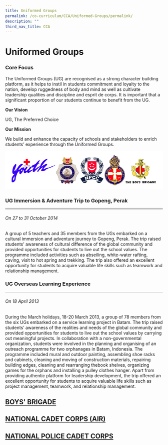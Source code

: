 ```yaml
---
title: Uniformed Groups
permalink: /co-curriculum/CCA/Uniformed-Groups/permalink/
description: ""
third_nav_title: CCA
---
```

Uniformed Groups
================

### Core Focus

The Uniformed Groups (UG) are recognised as a strong character building platform, as it helps to instil in students commitment and loyalty to the nation, develop ruggedness of body and mind as well as cultivate leadership qualities and discipline and esprit de corps. It is important that a significant proportion of our students continue to benefit from the UG.

**Our Vision**  

UG, The Preferred Choice

**Our Mission**  

We build and enhance the capacity of schools and stakeholders to enrich students’ experience through the Uniformed Groups.

![](/images/ABC.png)

### UG Immersion & Adventure Trip to Gopeng, Perak
----------------------------------------------

###### On 27 to 31 October 2014

A group of 5 teachers and 35 members from the UGs embarked on a cultural immersion and adventure journey to Gopeng, Perak. The trip raised students’ awareness of cultural difference of the global community and provided opportunities for students to live out the school values. The programme included activities such as abseiling, white-water rafting, caving, visit to hot spring and trekking. The trip also offered an excellent opportunity for students to acquire valuable life skills such as teamwork and relationship management.

### UG Overseas Learning Experience
-------------------------------

###### On 18 April 2013 

During the March holidays, 18-20 March 2013, a group of 78 members from the six UGs embarked on a service learning project in Batam. The trip raised students’ awareness of the realities and needs of the global community and provided opportunities for students to live out the school values by carrying out meaningful projects. In collaboration with a non-governmental organization, students were involved in the planning and organising of an outreach programme for two orphanages in Batam, Indonesia. The programme included mural and outdoor painting, assembling shoe racks and cabinets, cleaning and moving of construction materials, repairing building edges, cleaning and rearranging thebook shelves, organizing games for the orphans and installing a pulley clothes hanger. Apart from providing authentic platform for leadership development, the trip offered an excellent opportunity for students to acquire valuable life skills such as project management, teamwork, and relationship management.


## [BOYS' BRIGADE](/Boys-Brigade/permalink/)

## [NATIONAL CADET CORPS (AIR)](/National-Cadet-Corps-Air/permalink/)

## [NATIONAL POLICE CADET CORPS](/National-Police-Cadet-Corps/permalink/)